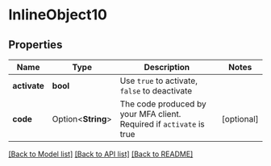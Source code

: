 # InlineObject10

## Properties

Name | Type | Description | Notes
------------ | ------------- | ------------- | -------------
**activate** | **bool** | Use `true` to activate, `false` to deactivate | 
**code** | Option<**String**> | The code produced by your MFA client. Required if `activate` is true | [optional]

[[Back to Model list]](../README.md#documentation-for-models) [[Back to API list]](../README.md#documentation-for-api-endpoints) [[Back to README]](../README.md)


